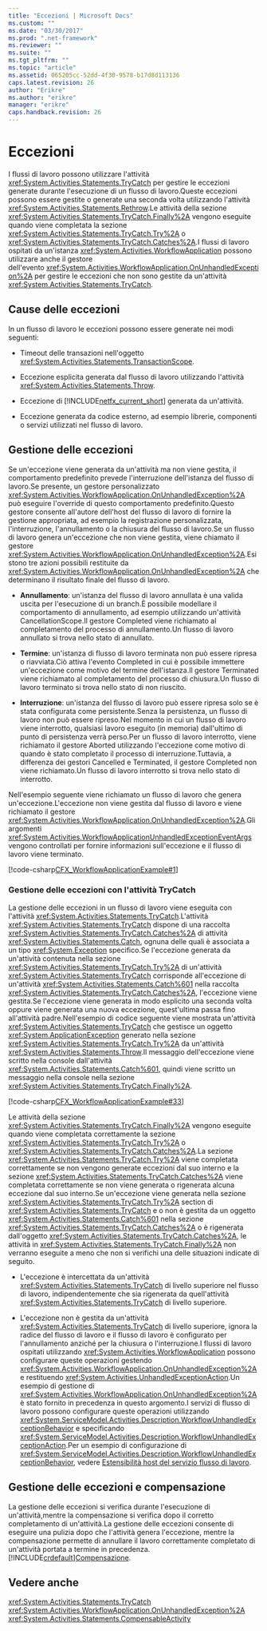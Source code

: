```yaml
---
title: "Eccezioni | Microsoft Docs"
ms.custom: ""
ms.date: "03/30/2017"
ms.prod: ".net-framework"
ms.reviewer: ""
ms.suite: ""
ms.tgt_pltfrm: ""
ms.topic: "article"
ms.assetid: 065205cc-52dd-4f30-9578-b17d8d113136
caps.latest.revision: 26
author: "Erikre"
ms.author: "erikre"
manager: "erikre"
caps.handback.revision: 26
---
```

# Eccezioni
I flussi di lavoro possono utilizzare l'attività <xref:System.Activities.Statements.TryCatch> per gestire le eccezioni generate durante l'esecuzione di un flusso di lavoro.Queste eccezioni possono essere gestite o generate una seconda volta utilizzando l'attività <xref:System.Activities.Statements.Rethrow>.Le attività della sezione <xref:System.Activities.Statements.TryCatch.Finally%2A> vengono eseguite quando viene completata la sezione <xref:System.Activities.Statements.TryCatch.Try%2A> o <xref:System.Activities.Statements.TryCatch.Catches%2A>.I flussi di lavoro ospitati da un'istanza <xref:System.Activities.WorkflowApplication> possono utilizzare anche il gestore dell'evento <xref:System.Activities.WorkflowApplication.OnUnhandledException%2A> per gestire le eccezioni che non sono gestite da un'attività <xref:System.Activities.Statements.TryCatch>.  
  
## Cause delle eccezioni  
 In un flusso di lavoro le eccezioni possono essere generate nei modi seguenti:  
  
-   Timeout delle transazioni nell'oggetto <xref:System.Activities.Statements.TransactionScope>.  
  
-   Eccezione esplicita generata dal flusso di lavoro utilizzando l'attività <xref:System.Activities.Statements.Throw>.  
  
-   Eccezione di [!INCLUDE[netfx_current_short](../../../includes/netfx-current-short-md.md)] generata da un'attività.  
  
-   Eccezione generata da codice esterno, ad esempio librerie, componenti o servizi utilizzati nel flusso di lavoro.  
  
## Gestione delle eccezioni  
 Se un'eccezione viene generata da un'attività ma non viene gestita, il comportamento predefinito prevede l'interruzione dell'istanza del flusso di lavoro.Se presente, un gestore personalizzato <xref:System.Activities.WorkflowApplication.OnUnhandledException%2A> può eseguire l'override di questo comportamento predefinito.Questo gestore consente all'autore dell'host del flusso di lavoro di fornire la gestione appropriata, ad esempio la registrazione personalizzata, l'interruzione, l'annullamento o la chiusura del flusso di lavoro.Se un flusso di lavoro genera un'eccezione che non viene gestita, viene chiamato il gestore <xref:System.Activities.WorkflowApplication.OnUnhandledException%2A>.Esistono tre azioni possibili restituite da <xref:System.Activities.WorkflowApplication.OnUnhandledException%2A> che determinano il risultato finale del flusso di lavoro.  
  
-   **Annullamento**: un'istanza del flusso di lavoro annullata è una valida uscita per l'esecuzione di un branch.È possibile modellare il comportamento di annullamento, ad esempio utilizzando un'attività CancellationScope.Il gestore Completed viene richiamato al completamento del processo di annullamento.Un flusso di lavoro annullato si trova nello stato di annullato.  
  
-   **Termine**: un'istanza di flusso di lavoro terminata non può essere ripresa o riavviata.Ciò attiva l'evento Completed in cui è possibile immettere un'eccezione come motivo del termine dell'istanza.Il gestore Terminated viene richiamato al completamento del processo di chiusura.Un flusso di lavoro terminato si trova nello stato di non riuscito.  
  
-   **Interruzione**: un'istanza del flusso di lavoro può essere ripresa solo se è stata configurata come persistente.Senza la persistenza, un flusso di lavoro non può essere ripreso.Nel momento in cui un flusso di lavoro viene interrotto, qualsiasi lavoro eseguito \(in memoria\) dall'ultimo di punto di persistenza verrà perso.Per un flusso di lavoro interrotto, viene richiamato il gestore Aborted utilizzando l'eccezione come motivo di quando è stato completato il processo di interruzione.Tuttavia, a differenza dei gestori Cancelled e Terminated, il gestore Completed non viene richiamato.Un flusso di lavoro interrotto si trova nello stato di interrotto.  
  
 Nell'esempio seguente viene richiamato un flusso di lavoro che genera un'eccezione.L'eccezione non viene gestita dal flusso di lavoro e viene richiamato il gestore <xref:System.Activities.WorkflowApplication.OnUnhandledException%2A>.Gli argomenti <xref:System.Activities.WorkflowApplicationUnhandledExceptionEventArgs> vengono controllati per fornire informazioni sull'eccezione e il flusso di lavoro viene terminato.  
  
 [!code-csharp[CFX_WorkflowApplicationExample#1](../../../samples/snippets/csharp/VS_Snippets_CFX/cfx_workflowapplicationexample/cs/program.cs#1)]  
  
### Gestione delle eccezioni con l'attività TryCatch  
 La gestione delle eccezioni in un flusso di lavoro viene eseguita con l'attività <xref:System.Activities.Statements.TryCatch>.L'attività <xref:System.Activities.Statements.TryCatch> dispone di una raccolta <xref:System.Activities.Statements.TryCatch.Catches%2A> di attività <xref:System.Activities.Statements.Catch>, ognuna delle quali è associata a un tipo <xref:System.Exception> specifico.Se l'eccezione generata da un'attività contenuta nella sezione <xref:System.Activities.Statements.TryCatch.Try%2A> di un'attività <xref:System.Activities.Statements.TryCatch> corrisponde all'eccezione di un'attività <xref:System.Activities.Statements.Catch%601> nella raccolta <xref:System.Activities.Statements.TryCatch.Catches%2A>, l'eccezione viene gestita.Se l'eccezione viene generata in modo esplicito una seconda volta oppure viene generata una nuova eccezione, quest'ultima passa fino all'attività padre.Nell'esempio di codice seguente viene mostrata un'attività <xref:System.Activities.Statements.TryCatch> che gestisce un oggetto <xref:System.ApplicationException> generato nella sezione <xref:System.Activities.Statements.TryCatch.Try%2A> da un'attività <xref:System.Activities.Statements.Throw>.Il messaggio dell'eccezione viene scritto nella console dall'attività <xref:System.Activities.Statements.Catch%601>, quindi viene scritto un messaggio nella console nella sezione <xref:System.Activities.Statements.TryCatch.Finally%2A>.  
  
 [!code-csharp[CFX_WorkflowApplicationExample#33](../../../samples/snippets/csharp/VS_Snippets_CFX/cfx_workflowapplicationexample/cs/program.cs#33)]  
  
 Le attività della sezione <xref:System.Activities.Statements.TryCatch.Finally%2A> vengono eseguite quando viene completata correttamente la sezione <xref:System.Activities.Statements.TryCatch.Try%2A> o <xref:System.Activities.Statements.TryCatch.Catches%2A>.La sezione <xref:System.Activities.Statements.TryCatch.Try%2A> viene completata correttamente se non vengono generate eccezioni dal suo interno e la sezione <xref:System.Activities.Statements.TryCatch.Catches%2A> viene completata correttamente se non viene generata o rigenerata alcuna eccezione dal suo interno.Se un'eccezione viene generata nella sezione <xref:System.Activities.Statements.TryCatch.Try%2A> section di <xref:System.Activities.Statements.TryCatch> e o non è gestita da un oggetto <xref:System.Activities.Statements.Catch%601> nella sezione <xref:System.Activities.Statements.TryCatch.Catches%2A> o è rigenerata dall'oggetto <xref:System.Activities.Statements.TryCatch.Catches%2A>, le attività in <xref:System.Activities.Statements.TryCatch.Finally%2A> non verranno eseguite a meno che non si verifichi una delle situazioni indicate di seguito.  
  
-   L'eccezione è intercettata da un'attività <xref:System.Activities.Statements.TryCatch> di livello superiore nel flusso di lavoro, indipendentemente che sia rigenerata da quell'attività <xref:System.Activities.Statements.TryCatch> di livello superiore.  
  
-   L'eccezione non è gestita da un'attività <xref:System.Activities.Statements.TryCatch> di livello superiore, ignora la radice del flusso di lavoro e il flusso di lavoro è configurato per l'annullamento anziché per la chiusura o l'interruzione.I flussi di lavoro ospitati utilizzando <xref:System.Activities.WorkflowApplication> possono configurare queste operazioni gestendo <xref:System.Activities.WorkflowApplication.OnUnhandledException%2A> e restituendo <xref:System.Activities.UnhandledExceptionAction>.Un esempio di gestione di <xref:System.Activities.WorkflowApplication.OnUnhandledException%2A> è stato fornito in precedenza in questo argomento.I servizi di flusso di lavoro possono configurare queste operazioni utilizzando <xref:System.ServiceModel.Activities.Description.WorkflowUnhandledExceptionBehavior> e specificando <xref:System.ServiceModel.Activities.Description.WorkflowUnhandledExceptionAction>.Per un esempio di configurazione di <xref:System.ServiceModel.Activities.Description.WorkflowUnhandledExceptionBehavior>, vedere [Estensibilità host del servizio flusso di lavoro](../../../docs/framework/wcf/feature-details/workflow-service-host-extensibility.md).  
  
## Gestione delle eccezioni e compensazione  
 La gestione delle eccezioni si verifica durante l'esecuzione di un'attività,mentre la compensazione si verifica dopo il corretto completamento di un'attività.La gestione delle eccezioni consente di eseguire una pulizia dopo che l'attività genera l'eccezione, mentre la compensazione permette di annullare il lavoro correttamente completato di un'attività portata a termine in precedenza.[!INCLUDE[crdefault](../../../includes/crdefault-md.md)][Compensazione](../../../docs/framework/windows-workflow-foundation//compensation.md).  
  
## Vedere anche  
 <xref:System.Activities.Statements.TryCatch>   
 <xref:System.Activities.WorkflowApplication.OnUnhandledException%2A>   
 <xref:System.Activities.Statements.CompensableActivity>